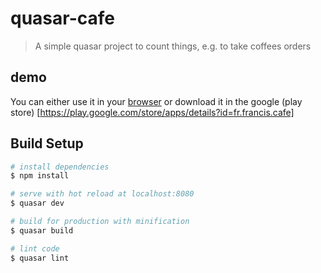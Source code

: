 # quasar-cafe

> A simple quasar project to count things, e.g. to take coffees orders

## demo
You can either use it in your [browser](https://fchabouis.github.io/quasar-cafe/dist/#/) or download it in the google (play store) [https://play.google.com/store/apps/details?id=fr.francis.cafe]

## Build Setup

``` bash
# install dependencies
$ npm install

# serve with hot reload at localhost:8080
$ quasar dev

# build for production with minification
$ quasar build

# lint code
$ quasar lint
```

